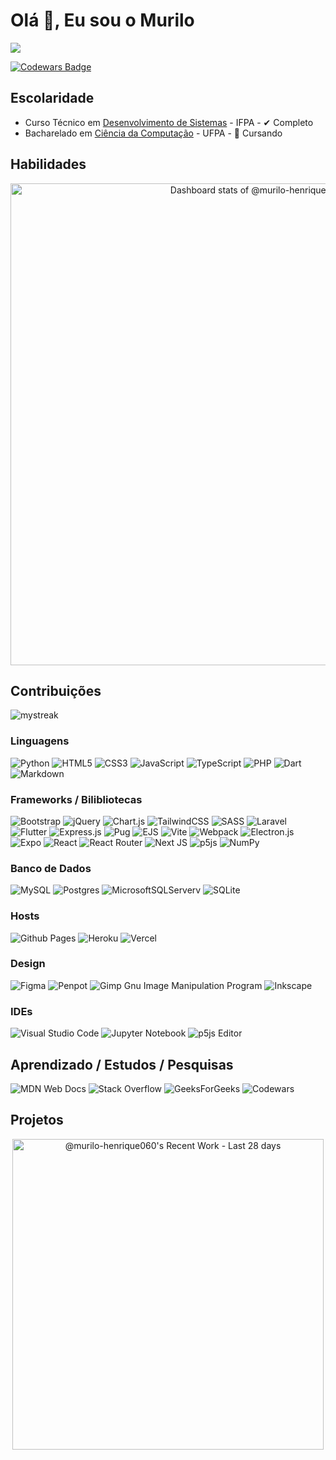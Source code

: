 # Olá 👋, Eu sou o Murilo
<!--Redes sociais--->
<img src="http://estruyf-github.azurewebsites.net/api/VisitorHit?user=madushadhanushka&repo=madushadhanushka&countColorcountColor&countColor=%237B1E7B"/>

[![Codewars Badge](https://www.codewars.com/users/murilo-henrique060/badges/large)](https://www.codewars.com/users/murilo-henrique060)

## Escolaridade
* Curso Técnico em [Desenvolvimento de Sistemas](https://sigaa.ifpa.edu.br/sigaa/public/curso/portal.jsf?id=825755&lc=pt_BR) - IFPA - ✔ Completo
* Bacharelado em [Ciência da Computação](https://ufpa.br/orgaos/ciencia-da-computacao-bacharelado/) - UFPA - 🔄 Cursando

## Habilidades

<!-- Copy-paste in your Readme.md file -->
<a href="https://next.ossinsight.io/widgets/official/compose-user-dashboard-stats?user_id=77072462" target="_blank" style="display: block" align="center">
  <picture>
    <source media="(prefers-color-scheme: dark)" srcset="https://next.ossinsight.io/widgets/official/compose-user-dashboard-stats/thumbnail.png?user_id=77072462&image_size=auto&color_scheme=dark" width="771" height="auto">
    <img alt="Dashboard stats of @murilo-henrique060" src="https://next.ossinsight.io/widgets/official/compose-user-dashboard-stats/thumbnail.png?user_id=77072462&image_size=auto&color_scheme=light" width="771" height="auto">
  </picture>
</a>
<!-- Made with [OSS Insight](https://ossinsight.io/) -->

## Contribuições

<img src="https://github-readme-streak-stats.herokuapp.com/?user=murilo-henrique060&theme=dracula" alt="mystreak"/>

### Linguagens

![Python](https://img.shields.io/badge/python-3670A0?style=for-the-badge&logo=python&logoColor=ffdd54)
![HTML5](https://img.shields.io/badge/html5-%23E34F26.svg?style=for-the-badge&logo=html5&logoColor=white)
![CSS3](https://img.shields.io/badge/css3-%231572B6.svg?style=for-the-badge&logo=css3&logoColor=white)
![JavaScript](https://img.shields.io/badge/javascript-%23323330.svg?style=for-the-badge&logo=javascript&logoColor=%23F7DF1E)
![TypeScript](https://img.shields.io/badge/typescript-%23007ACC.svg?style=for-the-badge&logo=typescript&logoColor=white)
![PHP](https://img.shields.io/badge/php-%23777BB4.svg?style=for-the-badge&logo=php&logoColor=white)
![Dart](https://img.shields.io/badge/dart-%230175C2.svg?style=for-the-badge&logo=dart&logoColor=white)
![Markdown](https://img.shields.io/badge/markdown-%23000000.svg?style=for-the-badge&logo=markdown&logoColor=white)

### Frameworks / Bilibliotecas

![Bootstrap](https://img.shields.io/badge/bootstrap-%238511FA.svg?style=for-the-badge&logo=bootstrap&logoColor=white)
![jQuery](https://img.shields.io/badge/jquery-%230769AD.svg?style=for-the-badge&logo=jquery&logoColor=white)
![Chart.js](https://img.shields.io/badge/chart.js-F5788D.svg?style=for-the-badge&logo=chart.js&logoColor=white)
![TailwindCSS](https://img.shields.io/badge/tailwindcss-%2338B2AC.svg?style=for-the-badge&logo=tailwind-css&logoColor=white)
![SASS](https://img.shields.io/badge/SASS-hotpink.svg?style=for-the-badge&logo=SASS&logoColor=white)
![Laravel](https://img.shields.io/badge/laravel-%23FF2D20.svg?style=for-the-badge&logo=laravel&logoColor=white)
![Flutter](https://img.shields.io/badge/Flutter-%2302569B.svg?style=for-the-badge&logo=Flutter&logoColor=white)
![Express.js](https://img.shields.io/badge/express.js-%23404d59.svg?style=for-the-badge&logo=express&logoColor=%2361DAFB)
![Pug](https://img.shields.io/badge/Pug-FFF?style=for-the-badge&logo=pug&logoColor=A86454)
![EJS](https://img.shields.io/badge/ejs-%23B4CA65.svg?style=for-the-badge&logo=ejs&logoColor=black)
![Vite](https://img.shields.io/badge/vite-%23646CFF.svg?style=for-the-badge&logo=vite&logoColor=white)
![Webpack](https://img.shields.io/badge/webpack-%238DD6F9.svg?style=for-the-badge&logo=webpack&logoColor=black)
![Electron.js](https://img.shields.io/badge/Electron-191970?style=for-the-badge&logo=Electron&logoColor=white)
![Expo](https://img.shields.io/badge/expo-1C1E24?style=for-the-badge&logo=expo&logoColor=#D04A37)
![React](https://img.shields.io/badge/react-%2320232a.svg?style=for-the-badge&logo=react&logoColor=%2361DAFB)
![React Router](https://img.shields.io/badge/React_Router-CA4245?style=for-the-badge&logo=react-router&logoColor=white)
![Next JS](https://img.shields.io/badge/Next-black?style=for-the-badge&logo=next.js&logoColor=white)
![p5js](https://img.shields.io/badge/p5.js-ED225D?style=for-the-badge&logo=p5.js&logoColor=FFFFFF)
![NumPy](https://img.shields.io/badge/numpy-%23013243.svg?style=for-the-badge&logo=numpy&logoColor=white)

### Banco de Dados

![MySQL](https://img.shields.io/badge/mysql-4479A1.svg?style=for-the-badge&logo=mysql&logoColor=white)
![Postgres](https://img.shields.io/badge/postgres-%23316192.svg?style=for-the-badge&logo=postgresql&logoColor=white)
![MicrosoftSQLServer](https://img.shields.io/badge/Microsoft%20SQL%20Server-CC2927?style=for-the-badge&logo=microsoft%20sql%20server&logoColor=white)v
![SQLite](https://img.shields.io/badge/sqlite-%2307405e.svg?style=for-the-badge&logo=sqlite&logoColor=white)

### Hosts

![Github Pages](https://img.shields.io/badge/github%20pages-121013?style=for-the-badge&logo=github&logoColor=white)
![Heroku](https://img.shields.io/badge/heroku-%23430098.svg?style=for-the-badge&logo=heroku&logoColor=white)
![Vercel](https://img.shields.io/badge/vercel-%23000000.svg?style=for-the-badge&logo=vercel&logoColor=white)

### Design

![Figma](https://img.shields.io/badge/figma-%23F24E1E.svg?style=for-the-badge&logo=figma&logoColor=white)
![Penpot](https://img.shields.io/badge/penpot-%23FFFFFF.svg?style=for-the-badge&logo=penpot&logoColor=black)
![Gimp Gnu Image Manipulation Program](https://img.shields.io/badge/Gimp-657D8B?style=for-the-badge&logo=gimp&logoColor=FFFFFF)
![Inkscape](https://img.shields.io/badge/Inkscape-e0e0e0?style=for-the-badge&logo=inkscape&logoColor=080A13)

### IDEs

![Visual Studio Code](https://img.shields.io/badge/Visual%20Studio%20Code-0078d7.svg?style=for-the-badge&logo=visual-studio-code&logoColor=white)
![Jupyter Notebook](https://img.shields.io/badge/jupyter-%23FA0F00.svg?style=for-the-badge&logo=jupyter&logoColor=white)
![p5js Editor](https://img.shields.io/badge/p5.js-ED225D?style=for-the-badge&logo=p5.js&logoColor=FFFFFF)

## Aprendizado / Estudos / Pesquisas

![MDN Web Docs](https://img.shields.io/badge/MDN_Web_Docs-black?style=for-the-badge&logo=mdnwebdocs&logoColor=white)
![Stack Overflow](https://img.shields.io/badge/-Stackoverflow-FE7A16?style=for-the-badge&logo=stack-overflow&logoColor=white) 
![GeeksForGeeks](https://img.shields.io/badge/GeeksforGeeks-gray?style=for-the-badge&logo=geeksforgeeks&logoColor=35914c)
![Codewars](https://img.shields.io/badge/Codewars-B1361E?style=for-the-badge&logo=codewars&logoColor=grey)

## Projetos
<!-- Copy-paste in your Readme.md file -->
<a href="https://next.ossinsight.io/widgets/official/compose-currently-working-on?user_id=77072462&activity_type=all" target="_blank" style="display: block" align="center">
  <picture>
    <source media="(prefers-color-scheme: dark)" srcset="https://next.ossinsight.io/widgets/official/compose-currently-working-on/thumbnail.png?user_id=77072462&activity_type=all&image_size=auto&color_scheme=dark" width="497.5" height="auto">
    <img alt="@murilo-henrique060's Recent Work - Last 28 days" src="https://next.ossinsight.io/widgets/official/compose-currently-working-on/thumbnail.png?user_id=77072462&activity_type=all&image_size=auto&color_scheme=light" width="497.5" height="auto">
  </picture>
</a>
<!-- Made with [OSS Insight](https://ossinsight.io/) -->

